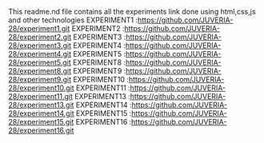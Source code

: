 This readme.nd file contains all the experiments link done using html,css,js and other technologies
EXPERIMENT1 :https://github.com/JUVERIA-28/experiment1.git
EXPERIMENT2 :https://github.com/JUVERIA-28/experiment2.git
EXPERIMENT3 :https://github.com/JUVERIA-28/experiment3.git
EXPERIMENT4 :https://github.com/JUVERIA-28/experiment4.git
EXPERIMENT5 :https://github.com/JUVERIA-28/experiment5.git
EXPERIMENT8 :https://github.com/JUVERIA-28/experiment8.git
EXPERIMENT9 :https://github.com/JUVERIA-28/experiment9.git
EXPERIMENT10 :https://github.com/JUVERIA-28/experiment10.git
EXPERIMENT11 :https://github.com/JUVERIA-28/experiment11.git
EXPERIMENT13 :https://github.com/JUVERIA-28/experiment13.git
EXPERIMENT14 :https://github.com/JUVERIA-28/experiment14.git
EXPERIMENT15 :https://github.com/JUVERIA-28/experiment15.git
EXPERIMENT16 :https://github.com/JUVERIA-28/experiment16.git


